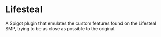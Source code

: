 # Lifesteal
A Spigot plugin that emulates the custom features found on the Lifesteal SMP, trying to be as close as possible to the original.
